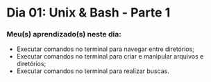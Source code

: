 # Dia 01: Unix & Bash - Parte 1

### Meu(s) aprendizado(s) neste dia:

- Executar comandos no terminal para navegar entre diretórios;
- Executar comandos no terminal para criar e manipular arquivos e diretórios;
- Executar comandos no terminal para realizar buscas.
